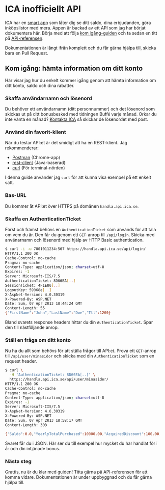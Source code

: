 # ICA inofficiellt API

ICA har en [smart app](http://www.ica.se/smarta-mattjanster/icas-appar/ica-handla/)
som låter dig se ditt saldo, dina erbjudanden, göra inköpslistor med mera. Appen
är backad av ett API som jag har börjat dokumentera här. Börja med att följa
[kom igång-guiden](https://github.com/svendahlstrand/ica-api#kom-igng-hmta-information-om-ditt-konto)
och ta sedan en titt på [API-referensen](https://github.com/svendahlstrand/ica-api/blob/master/api-referens.md).

Dokumentationen är långt ifrån komplett och du får gärna hjälpa till, skicka bara
en Pull Request.

## Kom igång: hämta information om ditt konto

Här visar jag hur du enkelt kommer igång genom att hämta information om ditt
konto, saldo och dina rabatter.

### Skaffa användarnamn och lösenord

Du behöver ett användarnamn (ditt personnummer) och det lösenord som skickas
ut på ditt bonusbesked med tidningen Buffé varje månad. Orkar du inte vänta en
månad? [Kontakta ICA](http://www.ica.se/kundtjanst/fraga-ica) så skickar de
lösenordet med post.

### Använd din favorit-klient

När du testar API:et är det smidigt att ha en REST-klient. Jag rekommenderar:

* [Postman](http://www.getpostman.com) (Chrome-app)
* [rest-client](https://code.google.com/p/rest-client) (Java-baserad)
* [curl](http://curl.haxx.se) (För terminal-nörden)

I denna guide använder jag `curl` för att kunna visa exempel på ett enkelt sätt.

### Bas-URL

Du kommer åt API:et över HTTPS på domänen `handla.api.ica.se`.

### Skaffa en AuthenticationTicket

Först och främst behövs en `AuthenticationTicket` som används för att tala om
vem du är. Den får du genom ett `GET`-anrop till `/api/login`. Skicka med
använarnamn och lösenord med hjälp av HTTP Basic authentication.

```bash
$ curl -i -u 7001011234:567 https://handla.api.ica.se/api/login/
HTTP/1.1 200 OK
Cache-Control: no-cache
Pragma: no-cache
Content-Type: application/json; charset=utf-8
Expires: -1
Server: Microsoft-IIS/7.5
AuthenticationTicket: 8D66EA[..]
SessionTicket: 4F1E80[..]
LogoutKey: 59068e[..]
X-AspNet-Version: 4.0.30319
X-Powered-By: ASP.NET
Date: Sun, 07 Apr 2013 18:44:24 GMT
Content-Length: 55
{"FirstName":"John","LastName":"Doe","Ttl":1200}
```

Bland svarets response headers hittar du din `AuthenticationTicket`. Spar den
till nästföljande anrop.

### Ställ en fråga om ditt konto

Nu ha du allt som behövs för att ställa frågor till API:et. Prova ett `GET`-anrop
till `/api/user/minasidor` och skicka med din `AuthenticationTicket` som en
request header.

```bash
$ curl \
  -H 'AuthenticationTicket: 8D66EA[..]' \
  https://handla.api.ica.se/api/user/minasidor/
HTTP/1.1 200 OK
Cache-Control: no-cache
Pragma: no-cache
Content-Type: application/json; charset=utf-8
Expires: -1
Server: Microsoft-IIS/7.5
X-AspNet-Version: 4.0.30319
X-Powered-By: ASP.NET
Date: Sun, 07 Apr 2013 18:58:17 GMT
Content-Length: 303

{"Saldo":0.0,"YearlyTotalPurchased":10000.00,"AcquiredDiscount":100.00,"AmountSinceLastBonusCheck":0.0,"AmountLeftUntilNextBonusCheck":2000.0,"NextBonusCheckValue":0.0,"AcquiredBonus":150.00,"IcaBankUrl":"http://mobil.icabanken.se","AccountNumber":"123 456 789","AvailableAmount":0.00,"CreditLimit":0.0}
```

Svaret får du i JSON. Här ser du till exempel hur mycket du har handlat för i år
och din intjänade bonus.

### Nästa steg

Grattis, nu är du klar med guiden! Titta gärna på [API-referensen](https://github.com/svendahlstrand/ica-api/blob/master/api-referens.md)
för att komma vidare. Dokumentationen är under uppbyggnad och du får gärna
hjälpa till.
